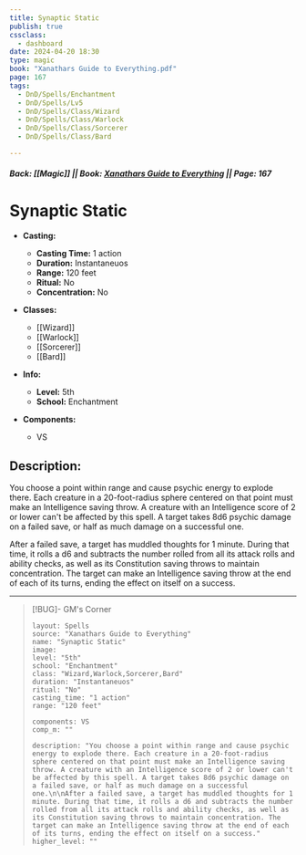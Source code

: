 ```yaml
---
title: Synaptic Static
publish: true
cssclass:
  - dashboard
date: 2024-04-20 18:30
type: magic
book: "Xanathars Guide to Everything.pdf"
page: 167
tags:
  - DnD/Spells/Enchantment
  - DnD/Spells/Lv5
  - DnD/Spells/Class/Wizard
  - DnD/Spells/Class/Warlock
  - DnD/Spells/Class/Sorcerer
  - DnD/Spells/Class/Bard

---
```


##### Back: [[Magic]] || Book: [Xanathars Guide to Everything](https://drive.google.com/drive/folders/1O5bhpYizcIT5xxAoLOuzCRht_PVS7VSG?usp=sharing) || Page: 167

# Synaptic Static

- **Casting:**
    - **Casting Time:** 1 action
    - **Duration:** Instantaneuos
    - **Range:** 120 feet
    - **Ritual:** No
    - **Concentration:** No
- **Classes:**
    - [[Wizard]]
    - [[Warlock]]
    - [[Sorcerer]]
    - [[Bard]]

- **Info:**
    - **Level:** 5th
    - **School:** Enchantment
- **Components:**
    - VS


## Description:
You choose a point within range and cause psychic energy to explode there. Each creature in a 20-foot-radius sphere centered on that point must make an Intelligence saving throw. A creature with an Intelligence score of 2 or lower can't be affected by this spell. A target takes 8d6 psychic damage on a failed save, or half as much damage on a successful one.

After a failed save, a target has muddled thoughts for 1 minute. During that time, it rolls a d6 and subtracts the number rolled from all its attack rolls and ability checks, as well as its Constitution saving throws to maintain concentration. The target can make an Intelligence saving throw at the end of each of its turns, ending the effect on itself on a success.



---

> [!BUG]- GM's Corner
>
> ```statblock
> layout: Spells
> source: "Xanathars Guide to Everything"
> name: "Synaptic Static"
> image: 
> level: "5th"
> school: "Enchantment"
> class: "Wizard,Warlock,Sorcerer,Bard"
> duration: "Instantaneuos"
> ritual: "No"
> casting_time: "1 action"
> range: "120 feet"
>
> components: VS
> comp_m: ""
>
> description: "You choose a point within range and cause psychic energy to explode there. Each creature in a 20-foot-radius sphere centered on that point must make an Intelligence saving throw. A creature with an Intelligence score of 2 or lower can't be affected by this spell. A target takes 8d6 psychic damage on a failed save, or half as much damage on a successful one.\n\nAfter a failed save, a target has muddled thoughts for 1 minute. During that time, it rolls a d6 and subtracts the number rolled from all its attack rolls and ability checks, as well as its Constitution saving throws to maintain concentration. The target can make an Intelligence saving throw at the end of each of its turns, ending the effect on itself on a success."
> higher_level: ""
> ```
